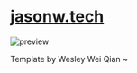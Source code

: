 # <a href="https://jasonw.tech"> jasonw.tech </a>

![preview](https://github.com/jawang94/jawang94.github.io/blob/master/img/newREADME.png)

Template by Wesley Wei Qian ~

